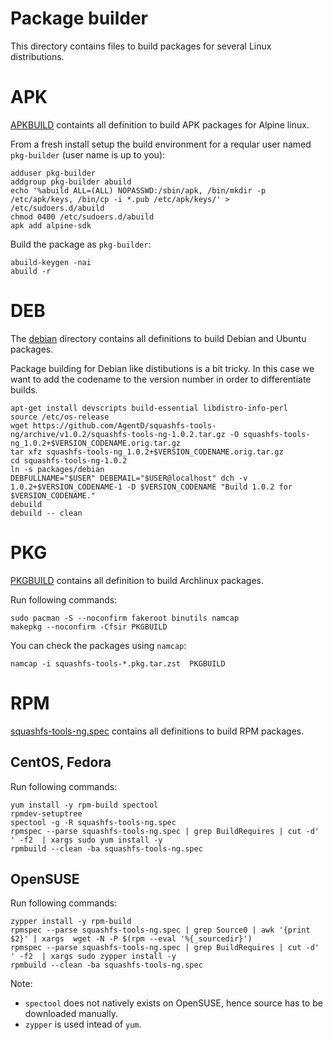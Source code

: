 # Package builder

This directory contains files to build packages for several Linux
distributions.

# APK

[APKBUILD]() containts all definition to build APK packages for Alpine
linux.

From a fresh install setup the build environment for a reqular user
named `pkg-builder` (user name is up to you):

```
adduser pkg-builder
addgroup pkg-builder abuild
echo '%abuild ALL=(ALL) NOPASSWD:/sbin/apk, /bin/mkdir -p /etc/apk/keys, /bin/cp -i *.pub /etc/apk/keys/' > /etc/sudoers.d/abuild
chmod 0400 /etc/sudoers.d/abuild
apk add alpine-sdk
```

Build the package as `pkg-builder`:

```
abuild-keygen -nai
abuild -r
```

# DEB

The [debian]() directory contains all definitions to build Debian and
Ubuntu packages.

Package building for Debian like distibutions is a bit tricky. In this
case we want to add the codename to the version number in order to
differentiate builds.

```
apt-get install devscripts build-essential libdistro-info-perl
source /etc/os-release
wget https://github.com/AgentD/squashfs-tools-ng/archive/v1.0.2/squashfs-tools-ng-1.0.2.tar.gz -O squashfs-tools-ng_1.0.2+$VERSION_CODENAME.orig.tar.gz
tar xfz squashfs-tools-ng_1.0.2+$VERSION_CODENAME.orig.tar.gz
cd squashfs-tools-ng-1.0.2
ln -s packages/debian
DEBFULLNAME="$USER" DEBEMAIL="$USER@localhost" dch -v 1.0.2+$VERSION_CODENAME-1 -D $VERSION_CODENAME "Build 1.0.2 for $VERSION_CODENAME."
debuild
debuild -- clean
```


# PKG

[PKGBUILD]() contains all definition to build Archlinux packages.

Run following commands:

```
sudo pacman -S --noconfirm fakeroot binutils namcap
makepkg --noconfirm -Cfsir PKGBUILD
```

You can check the packages using `namcap`:

```
namcap -i squashfs-tools-*.pkg.tar.zst  PKGBUILD
```

# RPM

[squashfs-tools-ng.spec]() contains all definitions to build RPM
packages.

## CentOS, Fedora

Run following commands:

```
yum install -y rpm-build spectool
rpmdev-setuptree
spectool -g -R squashfs-tools-ng.spec
rpmspec --parse squashfs-tools-ng.spec | grep BuildRequires | cut -d' ' -f2  | xargs sudo yum install -y
rpmbuild --clean -ba squashfs-tools-ng.spec
```

## OpenSUSE

Run following commands:

```
zypper install -y rpm-build
rpmspec --parse squashfs-tools-ng.spec | grep Source0 | awk '{print $2}' | xargs  wget -N -P $(rpm --eval '%{_sourcedir}')
rpmspec --parse squashfs-tools-ng.spec | grep BuildRequires | cut -d' ' -f2  | xargs sudo zypper install -y
rpmbuild --clean -ba squashfs-tools-ng.spec
```

Note:
* `spectool` does not natively exists on OpenSUSE, hence source has to
   be downloaded manually.
* `zypper` is used intead of `yum`.


